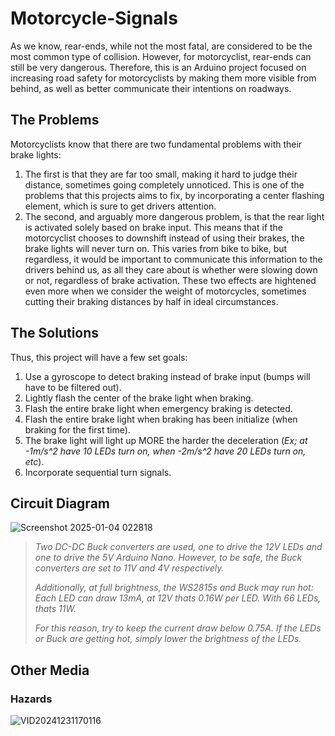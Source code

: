 # Motorcycle-Signals
As we know, rear-ends, while not the most fatal, are considered to be the most common type of collision. However, for motorcyclist, rear-ends can still be very dangerous.
Therefore, this is an Arduino project focused on increasing road safety for motorcyclists by making them more visible from behind, as well as better communicate their intentions on roadways.

## The Problems
Motorcyclists know that there are two fundamental problems with their brake lights:
1. The first is that they are far too small, making it hard to judge their distance, sometimes going completely unnoticed. This is one of the problems that this projects aims to fix, by incorporating a center flashing element, which is sure to get drivers attention.
2. The second, and arguably more dangerous problem, is that the rear light is activated solely based on brake input. This means that if the motorcyclist chooses to downshift instead of using their brakes, the brake lights will never turn on. This varies from bike to bike, but regardless, it would be important to communicate this information to the drivers behind us, as all they care about is whether were slowing down or not, regardless of brake activation.
These two effects are hightened even more when we consider the weight of motorcycles, sometimes cutting their braking distances by half in ideal circumstances. 

## The Solutions
Thus, this project will have a few set goals:
1. Use a gyroscope to detect braking instead of brake input (bumps will have to be filtered out).
3. Lightly flash the center of the brake light when braking.
4. Flash the entire brake light when emergency braking is detected.
5. Flash the entire brake light when braking has been initialize (when braking for the first time).
6. The brake light will light up MORE the harder the deceleration (*Ex; at -1m/s^2 have 10 LEDs turn on, when -2m/s^2 have 20 LEDs turn on, etc*).
7. Incorporate sequential turn signals.

## Circuit Diagram
![Screenshot 2025-01-04 022818](https://github.com/user-attachments/assets/97b3e572-dd8e-40e1-9ff4-1bbe8d284469)
> *Two DC-DC Buck converters are used, one to drive the 12V LEDs and one to drive the 5V Arduino Nano. However, to be safe, the Buck converters are set to 11V and 4V respectively.*
>
> *Additionally, at full brightness, the WS2815s and Buck may run hot: Each LED can draw 13mA, at 12V thats 0.16W per LED. With 66 LEDs, thats 11W.*
> 
> *For this reason, try to keep the current draw below 0.75A. If the LEDs or Buck are getting hot, simply lower the brightness of the LEDs.*


## Other Media
### Hazards
![VID20241231170116](https://github.com/user-attachments/assets/03d63844-a77f-4636-bbd6-6810d4615508)
